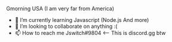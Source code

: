Gmorning USA (I am very far from America)
- 🌱 I’m currently learning Javascript (Node.js And more)
- 💞️ I’m looking to collaborate on anything :(
- 📫 How to reach me Jswitch#9804 <-- This is discord.gg btw

<!---
SwitchNerd/SwitchNerd is a ✨ special ✨ repository because its `README.md` (this file) appears on your GitHub profile.
You can click the Preview link to take a look at your changes.
--->
